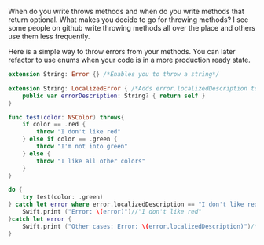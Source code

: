 When do you write throws methods and when do you write methods that return optional. What makes you decide to go for throwing methods? I see some people on github write throwing methods all over the place and others use them less frequently. <!--more-->

Here is a simple way to throw errors from your methods. You can later refactor to use enums when your code is in a more production ready state.

```swift
extension String: Error {} /*Enables you to throw a string*/

extension String: LocalizedError { /*Adds error.localizedDescription to Error instances*/
    public var errorDescription: String? { return self }
}

func test(color: NSColor) throws{
    if color == .red {
        throw "I don't like red"
    } else if color == .green {
        throw "I'm not into green"
    } else {
        throw "I like all other colors"
    }
}

do {
    try test(color: .green)
} catch let error where error.localizedDescription == "I don't like red"{
    Swift.print ("Error: \(error)")//"I don't like red"
}catch let error {
    Swift.print ("Other cases: Error: \(error.localizedDescription)")/*I like all other colors*/
}
```
